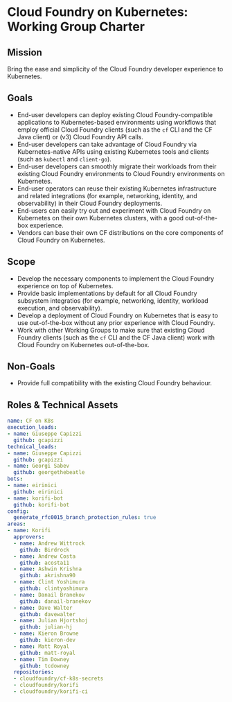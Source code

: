 # Cloud Foundry on Kubernetes: Working Group Charter

## Mission

Bring the ease and simplicity of the Cloud Foundry developer experience to Kubernetes.


## Goals

- End-user developers can deploy existing Cloud Foundry-compatible applications to Kubernetes-based environments using workflows that employ official Cloud Foundry clients (such as the `cf` CLI and the CF Java client) or (v3) Cloud Foundry API calls.
- End-user developers can take advantage of Cloud Foundry via Kubernetes-native APIs using existing Kubernetes tools and clients (such as `kubectl` and `client-go`).
- End-user developers can smoothly migrate their workloads from their existing Cloud Foundry environments to Cloud Foundry environments on Kubernetes.
- End-user operators can reuse their existing Kubernetes infrastructure and related integrations (for example, networking, identity, and observability) in their Cloud Foundry deployments.
- End-users can easily try out and experiment with Cloud Foundry on Kubernetes on their own Kubernetes clusters, with a good out-of-the-box experience.
- Vendors can base their own CF distributions on the core components of Cloud Foundry on Kubernetes.

## Scope

- Develop the necessary components to implement the Cloud Foundry experience on top of Kubernetes.
- Provide basic implementations by default for all Cloud Foundry subsystem integratios (for example, networking, identity, workload execution, and observability).
- Develop a deployment of Cloud Foundry on Kubernetes that is easy to use out-of-the-box without any prior experience with Cloud Foundry.
- Work with other Working Groups to make sure that existing Cloud Foundry clients (such as the `cf` CLI and the CF Java client) work with Cloud Foundry on Kubernetes out-of-the-box.

## Non-Goals

- Provide full compatibility with the existing Cloud Foundry behaviour.

## Roles & Technical Assets

```yaml
name: CF on K8s
execution_leads:
- name: Giuseppe Capizzi
  github: gcapizzi
technical_leads:
- name: Giuseppe Capizzi
  github: gcapizzi
- name: Georgi Sabev
  github: georgethebeatle
bots:
- name: eirinici
  github: eirinici
- name: korifi-bot
  github: korifi-bot
config:
  generate_rfc0015_branch_protection_rules: true
areas:
- name: Korifi
  approvers:
  - name: Andrew Wittrock
    github: Birdrock
  - name: Andrew Costa
    github: acosta11
  - name: Ashwin Krishna
    github: akrishna90
  - name: Clint Yoshimura
    github: clintyoshimura
  - name: Danail Branekov
    github: danail-branekov
  - name: Dave Walter
    github: davewalter
  - name: Julian Hjortshoj
    github: julian-hj
  - name: Kieron Browne
    github: kieron-dev
  - name: Matt Royal
    github: matt-royal
  - name: Tim Downey
    github: tcdowney
  repositories:
  - cloudfoundry/cf-k8s-secrets
  - cloudfoundry/korifi
  - cloudfoundry/korifi-ci
```
